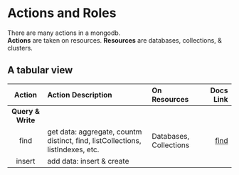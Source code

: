 # Actions and Roles

There are many actions in a mongodb.  
**Actions** are taken on resources.
**Resources** are databases, collections, & clusters.

## A tabular view

|      Action       | Action Description                                                             | On Resources           |                                                                                    Docs Link |
| :---------------: | :----------------------------------------------------------------------------- | :--------------------- | -------------------------------------------------------------------------------------------: |
| **Query & Write** |                                                                                |                        |                                                                                              |
|       find        | get data: aggregate, countm distinct, find, listCollections, listIndexes, etc. | Databases, Collections | [find](https://docs.mongodb.com/manual/reference/privilege-actions/#mongodb-authaction-find) |
|      insert       | add data: insert & create                                                      |                        |                                                                                              |
